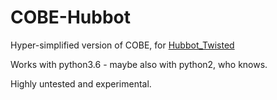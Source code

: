 # COBE-Hubbot
Hyper-simplified version of COBE, for [Hubbot_Twisted](https://github.com/HubbeKing/Hubbot_Twisted)

Works with python3.6 - maybe also with python2, who knows.

Highly untested and experimental.
